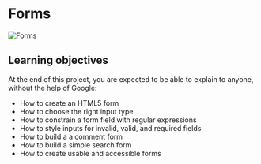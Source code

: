 # Forms

![Forms](https://s3.amazonaws.com/alu-intranet.hbtn.io/uploads/medias/2019/12/abbff2217b3cc83e050d.jpeg?X-Amz-Algorithm=AWS4-HMAC-SHA256&X-Amz-Credential=AKIARDDGGGOUZTW2RLVB%2F20240130%2Fus-east-1%2Fs3%2Faws4_request&X-Amz-Date=20240130T083306Z&X-Amz-Expires=86400&X-Amz-SignedHeaders=host&X-Amz-Signature=e1f22ce5baaa181fac9098ea01ce8cca8ce60d769414efb9f9f435c56f29ae5a)

## Learning objectives

At the end of this project, you are expected to be able to explain to anyone, without the help of Google:

- How to create an HTML5 form
- How to choose the right input type
- How to constrain a form field with regular expressions
- How to style inputs for invalid, valid, and required fields
- How to build a a comment form
- How to build a simple search form
- How to create usable and accessible forms